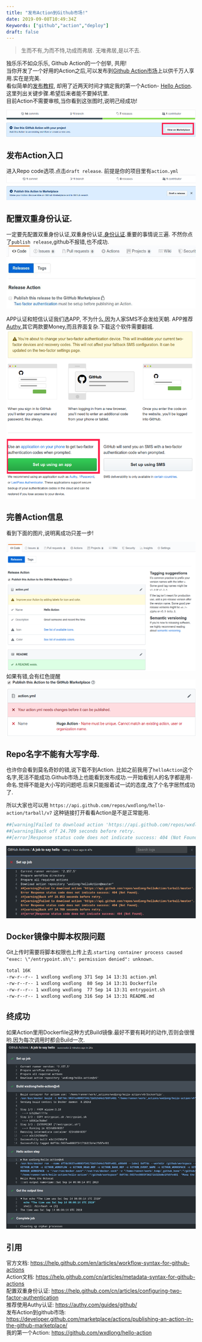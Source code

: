 ```yaml
---
title: "发布Action到Github市场!"
date: 2019-09-08T10:49:34Z
Keywords: ["github","action","deploy"]
draft: false
---
```

>生而不有,为而不恃,功成而弗居. 无唯弗居,是以不去. 

独乐乐不如众乐乐, Github Action的一个创举, 共用!    
当你开发了一个好用的Action之后,可以发布到[Github Action市场](https://github.com/marketplace?type=actions)上以供千万人享用.实在是完美.    
看似简单的[发布教程](!https://developer.github.com/marketplace/actions/publishing-an-action-in-the-github-marketplace/), 却用了近两天时间才搞定我的第一个Action- [Hello Action](https://github.com/marketplace/actions/hello-action). 这里列出关键步骤.希望后来者能不要掉坑里.    
目前Action不需要审核,当你看到这张图时,说明己经成功! 

![IO](/jpg/201908/actionViewonMarket.png)
<!--more-->


## 发布Action入口
进入Repo code选项.点击`draft release`. 前提是你的项目里有`action.yml`    
![IO](/jpg/201908/draft_release.png)

## 配置双重身份认证.
一定要先配置双重身份认证,双重身份认证,[身份认证](https://help.github.com/cn/articles/configuring-two-factor-authentication ).重要的事情说三遍. 不然你点了`publish release`,github不报错,也不成功.   
![IO](/jpg/201908/releaseAction.jpg)

APP认证和短信认证我们选APP, 不为什么,因为人家SMS不会发给天朝.
APP推荐[Authy](https://authy.com/guides/github/),其它两款要Money,而且界面复杂.下载这个软件需要翻城.  
![IO](/jpg/201908/2fa.png)

## 完善Action信息
看到下面的图片,说明离成功只差一步!


![IO](/jpg/201908/publish_Ok.png)   
如果有错,会有红色提醒   
![IO](/jpg/201908/conflictAction.png)

## Repo名字不能有大写字母.
也许你会看到莫名奇妙的错,说下载不到Action. 比如之前我用了`helloAction`这个名字,死活不能成功.Github市场上也能看到发布成功.一开始看别人的名字都是用`-`命名.觉得不能是大小写的问题吧.后来只能报着试一试的态度,改了个名字居然成功了.    

所以大家也可以用 `https://api.github.com/repos/wxdlong/hello-action/tarball/v7` 这种链接打开看看Action是不是正常能用.
```bash
##[warning]Failed to download action 'https://api.github.com/repos/wxdlong/helloAction/tarball/master'. Error Response status code does not indicate success: 404 (Not Found).
##[warning]Back off 24.709 seconds before retry.
##[error]Response status code does not indicate success: 404 (Not Found).
```

![IO](/jpg/201908/action404.png)




## Docker镜像中脚本权限问题

Git上传时需要将脚本权限也上传上去.`starting container process caused "exec: \"/entrypoint.sh\": permission denied": unknown.`

```bash
total 16K
-rw-r--r-- 1 wxdlong wxdlong 371 Sep 14 13:31 action.yml
-rw-r--r-- 1 wxdlong wxdlong  80 Sep 14 13:31 Dockerfile
-rw-r--r-- 1 wxdlong wxdlong  77 Sep 14 13:31 entrypoint.sh
-rw-r--r-- 1 wxdlong wxdlong 316 Sep 14 13:31 README.md
```

## 终成功
如果Action里用Dockerfile这种方式Build镜像.最好不要有耗时的动作,否则会很慢哟.因为每次调用时都会Build一次.   
![IO](/jpg/201908/final_success.png)
 
## 引用

官方文档: https://help.github.com/en/articles/workflow-syntax-for-github-actions   
Action文档: https://help.github.com/cn/articles/metadata-syntax-for-github-actions   
配置双重身份认证: https://help.github.com/cn/articles/configuring-two-factor-authentication  
推荐使用Authy认证: https://authy.com/guides/github/   
发布Action到github市场: https://developer.github.com/marketplace/actions/publishing-an-action-in-the-github-marketplace/    
我的第一个Action: https://github.com/wxdlong/hello-action